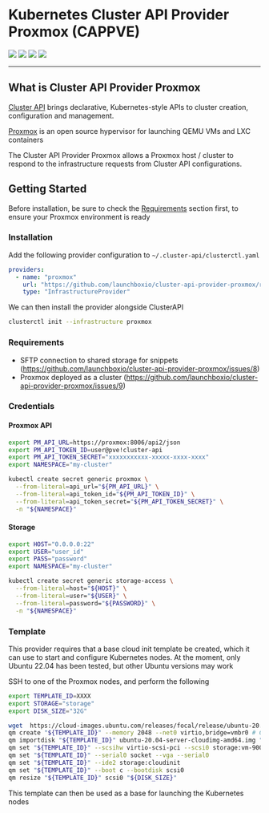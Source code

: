 # Kubernetes Cluster API Provider Proxmox (CAPPVE)

<p align="left">
  <!-- Go version -->
  <img src="https://img.shields.io/github/go-mod/go-version/launchboxio/cluster-api-provider-proxmox" />
  <!-- Latest release -->
  <img src="https://img.shields.io/github/v/release/launchboxio/cluster-api-provider-proxmox" />
  <!-- Release Date -->
  <img src="https://img.shields.io/github/release-date/launchboxio/cluster-api-provider-proxmox" />
  <!-- License -->
  <img src="https://img.shields.io/github/license/launchboxio/cluster-api-provider-proxmox" />
</p>


------

## What is Cluster API Provider Proxmox

[Cluster API](https://github.com/kubernetes-sigs/cluster-api) brings
declarative, Kubernetes-style APIs to cluster creation, configuration and
management.

[Proxmox](https://www.proxmox.com/en/) is an open source hypervisor for launching
QEMU VMs and LXC containers

The Cluster API Provider Proxmox allows a Proxmox host / cluster to respond to the 
infrastructure requests from Cluster API configurations.

## Getting Started 

Before installation, be sure to check the [Requirements]() section first, to ensure your Proxmox environment
is ready
### Installation 

Add the following provider configuration to `~/.cluster-api/clusterctl.yaml`
```yaml 
providers:
  - name: "proxmox"
    url: "https://github.com/launchboxio/cluster-api-provider-proxmox/releases/latest/infrastructure-components.yaml"
    type: "InfrastructureProvider"
```

We can then install the provider alongside ClusterAPI
```bash 
clusterctl init --infrastructure proxmox
```

### Requirements
- SFTP connection to shared storage for snippets (https://github.com/launchboxio/cluster-api-provider-proxmox/issues/8)
- Proxmox deployed as a cluster (https://github.com/launchboxio/cluster-api-provider-proxmox/issues/9)

### Credentials 

#### Proxmox API 

```bash
export PM_API_URL=https://proxmox:8006/api2/json
export PM_API_TOKEN_ID=user@pve!cluster-api
export PM_API_TOKEN_SECRET="xxxxxxxxxxx-xxxxx-xxxx-xxxx"
export NAMESPACE="my-cluster"

kubectl create secret generic proxmox \
  --from-literal=api_url="${PM_API_URL}" \
  --from-literal=api_token_id="${PM_API_TOKEN_ID}" \
  --from-literal=api_token_secret="${PM_API_TOKEN_SECRET}" \
  -n "${NAMESPACE}"
```

#### Storage 

```bash 
export HOST="0.0.0.0:22"
export USER="user_id"
export PASS="password"
export NAMESPACE="my-cluster"

kubectl create secret generic storage-access \
  --from-literal=host="${HOST}" \
  --from-literal=user="${USER}" \
  --from-literal=password="${PASSWORD}" \
  -n "${NAMESPACE}"
```

### Template 

This provider requires that a base cloud init template be created, which it can 
use to start and configure Kubernetes nodes. At the moment, only Ubuntu 22.04 has been 
tested, but other Ubuntu versions may work

SSH to one of the Proxmox nodes, and perform the following
```bash
export TEMPLATE_ID=XXXX  
export STORAGE="storage"
export DISK_SIZE="32G"

wget  https://cloud-images.ubuntu.com/releases/focal/release/ubuntu-20.04-server-cloudimg-amd64.img
qm create "${TEMPLATE_ID}" --memory 2048 --net0 virtio,bridge=vmbr0 # Change other configurations if needed
qm importdisk "${TEMPLATE_ID}" ubuntu-20.04-server-cloudimg-amd64.img "${STORAGE}"
qm set "${TEMPLATE_ID}" --scsihw virtio-scsi-pci --scsi0 storage:vm-9001-disk-0
qm set "${TEMPLATE_ID}" --serial0 socket --vga --serial0
qm set "${TEMPLATE_ID}" --ide2 storage:cloudinit
qm set "${TEMPLATE_ID}" --boot c --bootdisk scsi0
qm resize "${TEMPLATE_ID}" scsi0 "${DISK_SIZE}"
```
  
This template can then be used as a base for launching the Kubernetes nodes


